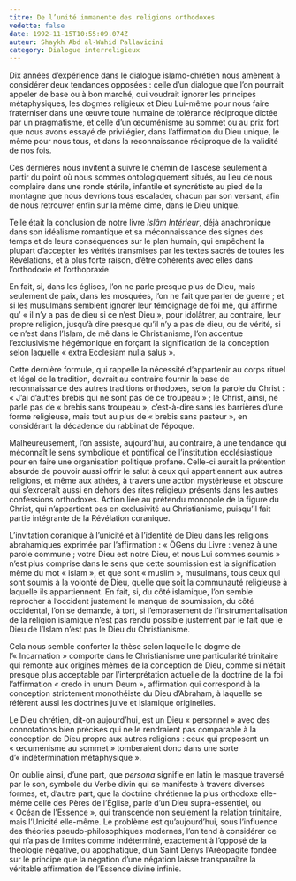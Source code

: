 ```yaml
---
titre: De l’unité immanente des religions orthodoxes
vedette: false
date: 1992-11-15T10:55:09.074Z
auteur: Shaykh Abd al-Wahid Pallavicini
category: Dialogue interreligieux
---
```

Dix années d’expérience dans le dialogue islamo-chrétien nous amènent à considérer deux tendances opposées&nbsp;: celle d’un dialogue que l’on pourrait appeler de base ou à bon marché, qui voudrait ignorer les principes métaphysiques, les dogmes religieux et Dieu Lui-m&ecirc;me pour nous faire fraterniser dans une œuvre toute humaine de tolérance réciproque dictée par un pragmatisme, et celle d’un œcuménisme au sommet ou au prix fort que nous avons essayé de privilégier, dans l’affirmation du Dieu unique, le m&ecirc;me pour nous tous, et dans la reconnaissance réciproque de la validité de nos fois.

Ces dernières nous invitent à suivre le chemin de l’ascèse seulement à partir du point où nous sommes ontologiquement situés, au lieu de nous complaire dans une ronde stérile, infantile et syncrétiste au pied de la montagne que nous devrions tous escalader, chacun par son versant, afin de nous retrouver enfin sur la m&ecirc;me cime, dans le Dieu unique.

Telle était la conclusion de notre livre *Isl&acirc;m Intérieur*, déjà anachronique dans son idéalisme romantique et sa méconnaissance des signes des temps et de leurs conséquences sur le plan humain, qui emp&ecirc;chent la plupart d’accepter les vérités transmises par les textes sacrés de toutes les Révélations, et à plus forte raison, d’&ecirc;tre cohérents avec elles dans l’orthodoxie et l’orthopraxie.

En fait, si, dans les églises, l’on ne parle presque plus de Dieu, mais seulement de paix, dans les mosquées, l’on ne fait que parler de guerre&nbsp;; et si les musulmans semblent ignorer leur témoignage de foi m&ecirc;, qui affirme qu’&nbsp;«&nbsp;il n’y a pas de dieu si ce n’est Dieu&nbsp;», pour idol&acirc;trer, au contraire, leur propre religion, jusqu’à dire presque qu’il n’y a pas de dieu, ou de vérité, si ce n’est dans l’Islam, de m&ecirc; dans le Christianisme, l’on accentue l’exclusivisme hégémonique en forçant la signification de la conception selon laquelle «&nbsp;extra Ecclesiam nulla salus&nbsp;».

Cette dernière formule, qui rappelle la nécessité d’appartenir au corps rituel et légal de la tradition, devrait au contraire fournir la base de reconnaissance des autres traditions orthodoxes, selon la parole du Christ&nbsp;: «&nbsp;J’ai d’autres brebis qui ne sont pas de ce troupeau&nbsp;»&nbsp;; le Christ, ainsi, ne parle pas de «&nbsp;brebis sans troupeau&nbsp;», c’est-à-dire sans les barrières d’une forme religieuse, mais tout au plus de «&nbsp;brebis sans pasteur&nbsp;», en considérant la décadence du rabbinat de l’époque.

Malheureusement, l’on assiste, aujourd’hui, au contraire, à une tendance qui méconna&icirc;t le sens symbolique et pontifical de l’institution ecclésiastique pour en faire une organisation politique profane. Celle-ci aurait la prétention absurde de pouvoir aussi offrir le salut à ceux qui appartiennent aux autres religions, et m&ecirc;me aux athées, à travers une action mystérieuse et obscure qui s’exrcera&icirc;t aussi en dehors des rites religieux présents dans les autres confessions orthodoxes. Action liée au prétendu monopole de la figure du Christ, qui n’appartient pas en exclusivité au Christianisme, puisqu’il fait partie intégrante de la Révélation coranique.

L’invitation coranique à l’unicité et à l’identité de Dieu dans les religions abrahamiques exprimée par l’affirmation&nbsp;: «&nbsp;&Ocirc;Gens du Livre&nbsp;: venez à une parole commune&nbsp;; votre Dieu est notre Dieu, et nous Lui sommes soumis&nbsp;» n’est plus comprise dans le sens que cette soumission est la signification m&ecirc;me du mot «&nbsp;islam&nbsp;», et que sont «&nbsp;muslim&nbsp;», musulmans, tous ceux qui sont soumis à la volonté de Dieu, quelle que soit la communauté religieuse à laquelle ils appartiennent. En fait, si, du c&ocirc;té islamique, l’on semble reprocher à l’occident justement le manque de soumission, du c&ocirc;té occidental, l’on se demande, à tort, si l’embrasement de l’instrumentalisation de la religion islamique n’est pas rendu possible justement par le fait que le Dieu de l’Islam n’est pas le Dieu du Christianisme.

Cela nous semble conforter la thèse selon laquelle le dogme de l’«&nbsp;Incarnation&nbsp;» comporte dans le Christianisme une particularité trinitaire qui remonte aux origines m&ecirc;mes de la conception de Dieu, comme si n’était presque plus acceptable par l’interprétation actuelle de la doctrine de la foi l’affirmation «&nbsp;credo in unum Deum&nbsp;», affirmation qui correspond à la conception strictement monothéiste du Dieu d’Abraham, à laquelle se réfèrent aussi les doctrines juive et islamique originelles.

Le Dieu chrétien, dit-on aujourd’hui, est un Dieu «&nbsp;personnel&nbsp;» avec des connotations bien précises qui ne le rendraient pas comparable à la conception de Dieu propre aux autres religions&nbsp;: ceux qui proposent un «&nbsp;œcuménisme au sommet&nbsp;» tomberaient donc dans une sorte d’«&nbsp;indétermination métaphysique&nbsp;».

On oublie ainsi, d’une part, que *persona* signifie en latin le masque traversé par le son, symbole du Verbe divin qui se manifeste à travers diverses formes, et, d’autre part, que la doctrine chrétienne la plus orthodoxe elle-m&ecirc;me celle des Pères de l’Église, parle d’un Dieu supra-essentiel, ou «&nbsp;Océan de l’Essence&nbsp;», qui transcende non seulement la relation trinitaire, mais l’Unicité elle-m&ecirc;me. Le problème est qu’aujourd’hui, sous l’influence des théories pseudo-philosophiques modernes, l’on tend à considérer ce qui n’a pas de limites comme indéterminé, exactement à l’opposé de la théologie négative, ou apophatique, d’un Saint Denys l’Aréopagite fondée sur le principe que la négation d’une négation laisse transpara&icirc;tre la véritable affirmation de l’Essence divine infinie.
